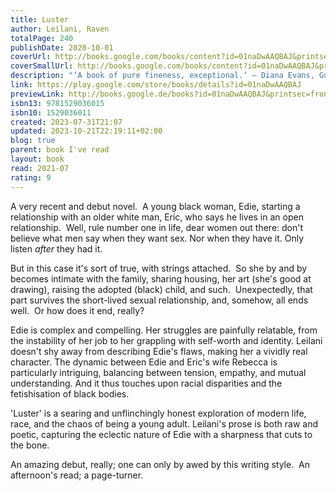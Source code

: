 ```yaml
---  
title: Luster  
author: Leilani, Raven  
totalPage: 240  
publishDate: 2020-10-01  
coverUrl: http://books.google.com/books/content?id=01naDwAAQBAJ&printsec=frontcover&img=1&zoom=1&edge=curl&source=gbs_api  
coverSmallUrl: http://books.google.com/books/content?id=01naDwAAQBAJ&printsec=frontcover&img=1&zoom=5&edge=curl&source=gbs_api  
description: "‘A book of pure fineness, exceptional.’ – Diana Evans, Guardian 'A taut, sharp, funny book about being young now. It's brutal—and brilliant.' - Zadie Smith Winner of the Dylan Thomas Prize Shortlisted for the British Book Awards Fiction Debut of the Year Longlisted for the Women's Prize For Fiction Edie is just trying to survive. She’s messing up in her dead-end admin job in her all-white office, is sleeping with all the wrong men, and has failed at the only thing that meant anything to her, painting. No one seems to care that she doesn’t really know what she’s doing with her life beyond looking for her next hook-up. And then she meets Eric, a white middle-aged archivist with a suburban family, including a wife who has sort-of-agreed to an open marriage and an adopted black daughter who doesn’t have a single person in her life who can show her how to do her hair. As if navigating the constantly shifting landscape of sexual and racial politics as a young black woman wasn’t already hard enough, with nowhere else left to go, Edie finds herself falling head-first into Eric’s home and family. Razor-sharp, provocatively page-turning and surprisingly tender, Luster by Raven Leilani is a painfully funny debut about what it means to be young now. A BEST BOOK OF THE YEAR: Guardian, New York Times, New Yorker, Boston Globe, Literary Hub, Vanity Fair, Los Angeles Times, Glamour, Time, Good Housekeeping, InStyle, NPR, O Magazine, Buzzfeed, Electric Literature, Town & Country, Wired, New Statesman, Vox, Shelf Awareness, i-D, BookPage and more. One of Barack Obama’s Favourite Books of 2020"  
link: https://play.google.com/store/books/details?id=01naDwAAQBAJ  
previewLink: http://books.google.de/books?id=01naDwAAQBAJ&printsec=frontcover&dq=Raven+Leilani,+Luster&hl=&as_pt=BOOKS&cd=4&source=gbs_api  
isbn13: 9781529036015  
isbn10: 1529036011  
created: 2023-07-31T21:07  
updated: 2023-10-21T22:19:11+02:00  
blog: true  
parent: book I've read  
layout: book  
read: 2021-07  
rating: 9  
---  
```

  
A very recent and debut novel.  A young black woman, Edie, starting a relationship with an older white man, Eric, who says he lives in an open relationship.  Well, rule number one in life, dear women out there: don't believe what men say when they want sex.  Nor when they have it.  Only listen _after_ they had it.  
  
But in this case it's sort of true, with strings attached.  So she by and by becomes intimate with the family, sharing housing, her art (she's good at drawing), raising the adopted (black) child, and such.  Unexpectedly, that part survives the short-lived sexual relationship, and, somehow, all ends well.  Or how does it end, really?    
  
Edie is complex and compelling. Her struggles are painfully relatable, from the instability of her job to her grappling with self-worth and identity. Leilani doesn't shy away from describing Edie's flaws, making her a vividly real character. The dynamic between Edie and Eric's wife Rebecca is particularly intriguing, balancing between tension, empathy, and mutual understanding. And it thus touches upon racial disparities and the fetishisation of black bodies.  
  
'Luster' is a searing and unflinchingly honest exploration of modern life, race, and the chaos of being a young adult. Leilani's prose is both raw and poetic, capturing the eclectic nature of Edie with a sharpness that cuts to the bone.  
  
An amazing debut, really; one can only by awed by this writing style.  An afternoon's read; a page-turner.